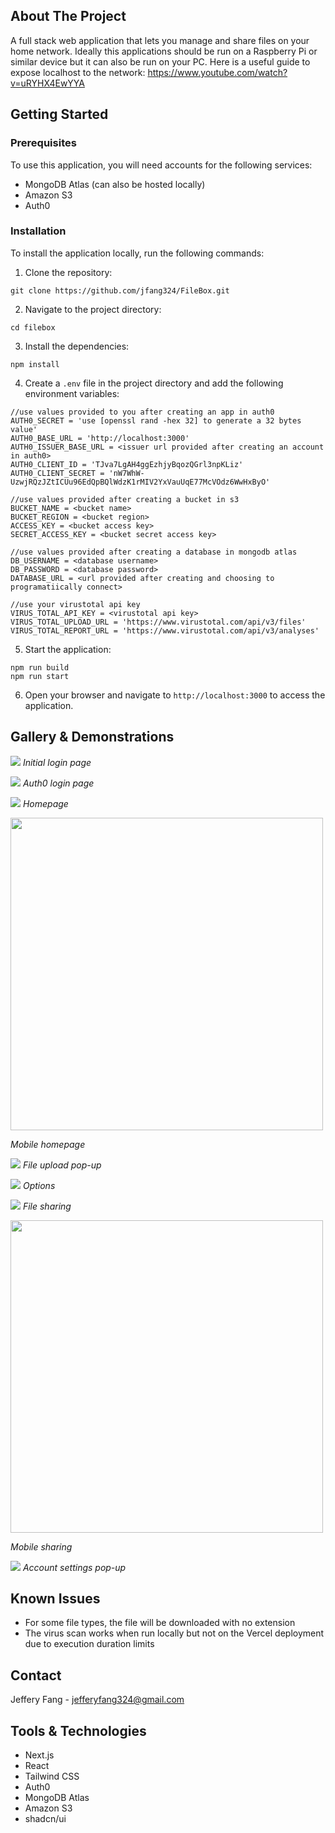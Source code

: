 ## About The Project

A full stack web application that lets you manage and share files on your home network. Ideally this applications should be run on a Raspberry Pi or similar device but it can also be run on your PC. Here is a useful guide to expose localhost to the network: https://www.youtube.com/watch?v=uRYHX4EwYYA

## Getting Started

### Prerequisites

To use this application, you will need accounts for the following services:

-   MongoDB Atlas (can also be hosted locally)
-   Amazon S3
-   Auth0

### Installation

To install the application locally, run the following commands:

1. Clone the repository:

```
git clone https://github.com/jfang324/FileBox.git
```

2. Navigate to the project directory:

```
cd filebox
```

3. Install the dependencies:

```
npm install
```

4. Create a `.env` file in the project directory and add the following environment variables:

```
//use values provided to you after creating an app in auth0
AUTH0_SECRET = 'use [openssl rand -hex 32] to generate a 32 bytes value'
AUTH0_BASE_URL = 'http://localhost:3000'
AUTH0_ISSUER_BASE_URL = <issuer url provided after creating an account in auth0>
AUTH0_CLIENT_ID = 'TJva7LgAH4ggEzhjyBqozQGrl3npKLiz'
AUTH0_CLIENT_SECRET = 'nW7WhW-UzwjRQzJZtICUu96EdQpBQlWdzK1rMIV2YxVauUqE77McVOdz6WwHxByO'

//use values provided after creating a bucket in s3
BUCKET_NAME = <bucket name>
BUCKET_REGION = <bucket region>
ACCESS_KEY = <bucket access key>
SECRET_ACCESS_KEY = <bucket secret access key>

//use values provided after creating a database in mongodb atlas
DB_USERNAME = <database username>
DB_PASSWORD = <database password>
DATABASE_URL = <url provided after creating and choosing to programatiically connect>

//use your virustotal api key
VIRUS_TOTAL_API_KEY = <virustotal api key>
VIRUS_TOTAL_UPLOAD_URL = 'https://www.virustotal.com/api/v3/files'
VIRUS_TOTAL_REPORT_URL = 'https://www.virustotal.com/api/v3/analyses'
```

5. Start the application:

```
npm run build
npm run start
```

6. Open your browser and navigate to `http://localhost:3000` to access the application.

## Gallery & Demonstrations

<img src='https://github.com/user-attachments/assets/0ba50c36-be75-42ea-a7a3-54fadac7f441'> </img>
_Initial login page_

<img src='https://github.com/user-attachments/assets/2d70fc87-1707-46bd-9e1c-3d47fa4a41bb'> </img>
_Auth0 login page_

<img src='https://github.com/user-attachments/assets/abf118b4-534d-43c8-b27e-1160cbcbc0ec'> </img>
_Homepage_

<img src='https://github.com/user-attachments/assets/8963b292-25bd-46e1-85ec-c93960dcdc5b' width="auto" height="500"> </img>

_Mobile homepage_

<img src='https://github.com/user-attachments/assets/ae1d54ea-bed9-435b-8e0f-22a4827f1eba'> </img>
_File upload pop-up_

<img src='https://github.com/user-attachments/assets/da3bec42-b5ca-4676-9b9e-3a279f8bc598'> </img>
_Options_

<img src='https://github.com/user-attachments/assets/f6e7d5fe-76f3-4935-8195-88b48ae5de53'> </img>
_File sharing_

<img src='https://github.com/user-attachments/assets/eb18c6f7-4b2b-41d6-bba4-35e54865024c' width="auto" height="500"> </img>

_Mobile sharing_

<img src='https://github.com/user-attachments/assets/2441d32a-2fa8-4571-97f2-e2cd6bb2b9df'> </img>
_Account settings pop-up_

## Known Issues

-   For some file types, the file will be downloaded with no extension
-   The virus scan works when run locally but not on the Vercel deployment due to execution duration limits

## Contact

Jeffery Fang - [jefferyfang324@gmail.com](mailto:jefferyfang324@gmail.com)

## Tools & Technologies

-   Next.js
-   React
-   Tailwind CSS
-   Auth0
-   MongoDB Atlas
-   Amazon S3
-   shadcn/ui
